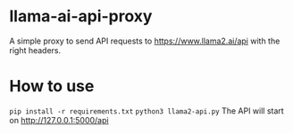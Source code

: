 # llama-ai-api-proxy
A simple proxy to send API requests to https://www.llama2.ai/api with the right headers. <br>
# How to use
```pip install -r requirements.txt```
```python3 llama2-api.py```
The API will start on http://127.0.0.1:5000/api

